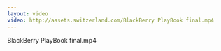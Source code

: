 ```yaml
---
layout: video
video: http://assets.switzerland.com/BlackBerry PlayBook final.mp4
---
```

BlackBerry PlayBook final.mp4
